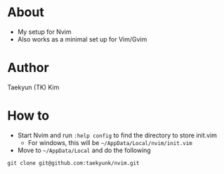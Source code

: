 # About
- My setup for Nvim
- Also works as a minimal set up for Vim/Gvim

# Author
Taekyun (TK) Kim

# How to 
- Start Nvim and run `:help config` to find the directory to store init.vim
    - For windows, this will be `~/AppData/Local/nvim/init.vim`
- Move to `~/AppData/Local` and do the following
```
git clone git@github.com:taekyunk/nvim.git
```


